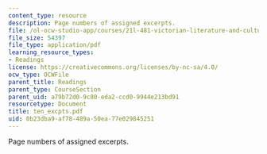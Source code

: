 ```yaml
---
content_type: resource
description: Page numbers of assigned excerpts.
file: /ol-ocw-studio-app/courses/21l-481-victorian-literature-and-culture-spring-2003/0b23dba9af78489a50ea77e029845251_ten_excpts.pdf
file_size: 54397
file_type: application/pdf
learning_resource_types:
- Readings
license: https://creativecommons.org/licenses/by-nc-sa/4.0/
ocw_type: OCWFile
parent_title: Readings
parent_type: CourseSection
parent_uid: a79b72d0-9c80-eda2-ccd0-9944e213bd91
resourcetype: Document
title: ten_excpts.pdf
uid: 0b23dba9-af78-489a-50ea-77e029845251
---
```

Page numbers of assigned excerpts.